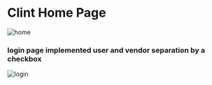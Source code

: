 # Clint Home Page
![home](https://user-images.githubusercontent.com/76779265/119091174-7c345b00-ba2e-11eb-8499-e02ceb118d2d.png)

### login page implemented user and vendor separation by a checkbox
![login](https://user-images.githubusercontent.com/76779265/119092869-c61e4080-ba30-11eb-8ba7-76a47933ddfa.png)
